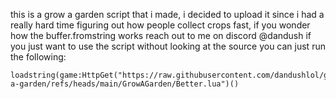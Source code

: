 this is a grow a garden script that i made, i decided to upload it since i had a really hard time figuring out how people collect crops fast, if you wonder how the buffer.fromstring works reach out to me on discord @dandush
if you just want to use the script without looking at the source you can just run the following:
```
loadstring(game:HttpGet("https://raw.githubusercontent.com/dandushlol/grow-a-garden/refs/heads/main/GrowAGarden/Better.lua")()
```
